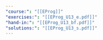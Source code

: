 ```yaml
---
"course:": "[[EProg]]"
"exercises:": "[[EProg_U13_e.pdf]]"
"hand-in:": "[[EProg_U13_bf.pdf]]"
"solutions:": "[[EProg_U13_s.pdf]]"
---
```

